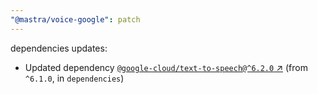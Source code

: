 ```yaml
---
"@mastra/voice-google": patch
---
```

dependencies updates:
  - Updated dependency [`@google-cloud/text-to-speech@^6.2.0` ↗︎](https://www.npmjs.com/package/@google-cloud/text-to-speech/v/6.2.0) (from `^6.1.0`, in `dependencies`)
